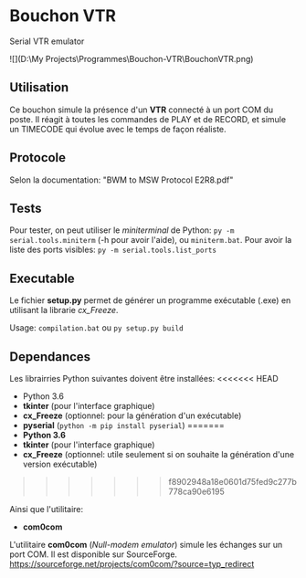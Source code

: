 # Bouchon VTR

Serial VTR emulator

![](D:\My Projects\Programmes\Bouchon-VTR\BouchonVTR.png)

## Utilisation

Ce bouchon simule la présence d'un **VTR** connecté à un port COM du poste.
Il réagit à toutes les commandes de PLAY et de RECORD, et simule un TIMECODE qui évolue avec le temps de façon réaliste.

## Protocole 
Selon la documentation: "BWM to MSW Protocol E2R8.pdf"

## Tests

Pour tester, on peut utiliser le _miniterminal_ de Python: `py -m serial.tools.miniterm` (-h pour avoir l'aide), ou `miniterm.bat`.
Pour avoir la liste des ports visibles: `py -m serial.tools.list_ports`

## Executable

Le fichier **setup.py** permet de générer un programme exécutable (.exe) en utilisant la librarie _cx_Freeze_.

Usage:
`compilation.bat`
ou
`py setup.py build`


##  Dependances

Les librairries Python suivantes doivent être installées:
<<<<<<< HEAD
* Python 3.6
* **tkinter** (pour l'interface graphique)
* **cx_Freeze** (optionnel: pour la génération d'un exécutable)
* **pyserial**   (`python -m pip install pyserial`)
=======
* **Python 3.6**
* **tkinter** (pour l'interface graphique)
* **cx_Freeze** (optionnel: utile seulement si on souhaite la génération d'une version exécutable)
>>>>>>> f8902948a18e0601d75fed9c277b778ca90e6195

Ainsi que l'utilitaire:
* **com0com**

L'utilitaire **com0com** (_Null-modem emulator_) simule les échanges sur un port COM. Il est disponible sur SourceForge.
https://sourceforge.net/projects/com0com/?source=typ_redirect
